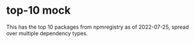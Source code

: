 # top-10 mock

This has the top 10 packages from npmregistry as of 2022-07-25, spread over multiple dependency types.
